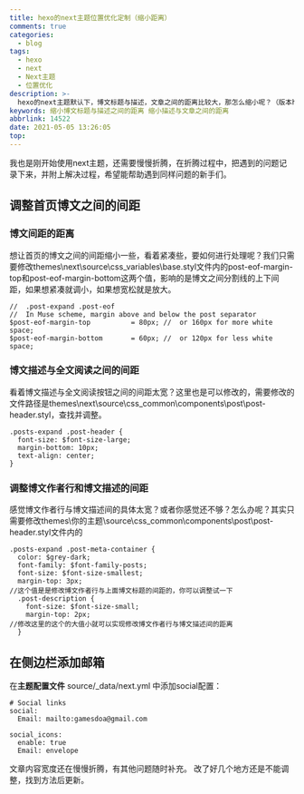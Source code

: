 ```yaml
---
title: hexo的next主题位置优化定制（缩小距离）
comments: true
categories:
  - blog
tags:
  - hexo
  - next
  - Next主题
  - 位置优化
description: >-
  hexo的next主题默认下，博文标题与描述，文章之间的距离比较大，那怎么缩小呢？（版本hexo：5.4.0、next：8.3.0）首页每个博文展示之间的宽度太宽？我怎么样才能调窄一些让它看起来紧凑一些？看着next的布局中内容展示区太窄，如何定制next主题阅读器宽度？
keywords: 缩小博文标题与描述之间的距离 缩小描述与文章之间的距离
abbrlink: 14522
date: 2021-05-05 13:26:05
top:
---
```

我也是刚开始使用next主题，还需要慢慢折腾，在折腾过程中，把遇到的问题记录下来，并附上解决过程，希望能帮助遇到同样问题的新手们。
## 调整首页博文之间的间距

### 博文间距的距离

想让首页的博文之间的间距缩小一些，看着紧凑些，要如何进行处理呢？我们只需要修改themes\next\source\css_variables\base.styl文件内的post-eof-margin-top和post-eof-margin-bottom这两个值，影响的是博文之间分割线的上下间距，如果想紧凑就调小，如果想宽松就是放大。

    //  .post-expand .post-eof
    //  In Muse scheme, margin above and below the post separator
    $post-eof-margin-top          = 80px; //  or 160px for more white space;
    $post-eof-margin-bottom       = 60px; //  or 120px for less white space;

<!--more-->
### 博文描述与全文阅读之间的间距
看着博文描述与全文阅读按钮之间的间距太宽？这里也是可以修改的，需要修改的文件路径是themes\next\source\css_common\components\post\post-header.styl，查找并调整。

    .posts-expand .post-header {
      font-size: $font-size-large;
      margin-bottom: 10px;
      text-align: center;
    }

### 调整博文作者行和博文描述的间距
感觉博文作者行与博文描述间的具体太宽？或者你感觉还不够？怎么办呢？其实只需要修改themes\你的主题\source\css_common\components\post\post-header.styl文件内的

    .posts-expand .post-meta-container {
      color: $grey-dark;
      font-family: $font-family-posts;
      font-size: $font-size-smallest;
      margin-top: 3px;
    //这个值是是修改博文作者行与上面博文标题的间距的，你可以调整试一下
      .post-description {
        font-size: $font-size-small;
        margin-top: 2px;  
    //修改这里的这个的大值小就可以实现修改博文作者行与博文描述间的距离
      }
## 在侧边栏添加邮箱

在**主题配置文件**  source/_data/next.yml 中添加social配置：
```
# Social links
social:
  Email: mailto:gamesdoa@gmail.com

social_icons:
  enable: true
  Email: envelope
```
文章内容宽度还在慢慢折腾，有其他问题随时补充。
改了好几个地方还是不能调整，找到方法后更新。